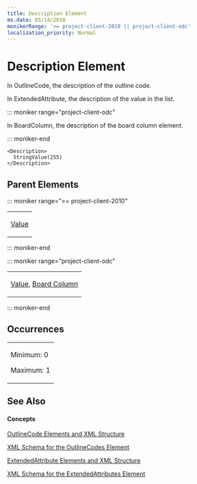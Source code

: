 ```yaml
---
title: Description Element
ms.date: 03/14/2018
monikerRange: '>= project-client-2010 || project-client-odc'
localization_priority: Normal
---
```


# Description Element




In OutlineCode, the description of the outline code.

In ExtendedAttribute, the description of the value in the list.

::: moniker range="project-client-odc"

In BoardColumn, the description of the board column element.

::: moniker-end

    <Description>
      StringValue(255)
    </Description>

## Parent Elements

::: moniker range=">= project-client-2010"

<table>
<colgroup>
<col style="width: 100%" />
</colgroup>
<tbody>
<tr class="odd">
<td><p><a href="value-element.md">Value</a></p></td>
</tr>
</tbody>
</table>

::: moniker-end

::: moniker range="project-client-odc"

<table>
<colgroup>
<col style="width: 100%" />
</colgroup>
<tbody>
<tr class="odd">
<td><p><a href="value-element.md">Value</a>, <a href="boardcolumn-element.md">Board Column</a></p></td>
</tr>
</tbody>
</table>

::: moniker-end


## Occurrences

<table>
<colgroup>
<col style="width: 100%" />
</colgroup>
<tbody>
<tr class="odd">
<td><p>Minimum: 0</p>
<p>Maximum: 1</p></td>
</tr>
</tbody>
</table>

## See Also

#### Concepts

[OutlineCode Elements and XML Structure](outlinecode-elements-and-xml-structure.md)

[XML Schema for the OutlineCodes Element](xml-schema-for-the-outlinecodes-element.md)

[ExtendedAttribute Elements and XML Structure](extendedattribute-elements-and-xml-structure.md)

[XML Schema for the ExtendedAttributes Element](xml-schema-for-the-extendedattributes-element.md)

